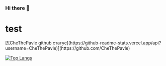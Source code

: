 ### Hi there 👋
<h1>test</h1>
[![CheThePavle github статус](https://github-readme-stats.vercel.app/api?username=CheThePavle)](https://github.com/CheThePavle)


[![Top Langs](https://github-readme-stats.vercel.app/api/top-langs/?username=CheThePavle&bg_color=30,ffffff,fcffff)](https://github.com/CheThePavle)
<!--
**CheThePavle/CheThePavle** is a ✨ _special_ ✨ repository because its `README.md` (this file) appears on your GitHub profile.

Here are some ideas to get you started:

- 🔭 I’m currently working on ...
- 🌱 I’m currently learning ...
- 👯 I’m looking to collaborate on ...
- 🤔 I’m looking for help with ...
- 💬 Ask me about ...
- 📫 How to reach me: ...
- 😄 Pronouns: ...
- ⚡ Fun fact: ...
-->
